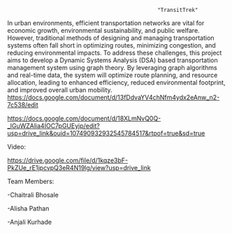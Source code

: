                                                     "TransitTrek"
In urban environments, efficient transportation networks are vital for economic growth, environmental sustainability, and public welfare. However, traditional methods of designing and managing transportation systems often fall short in optimizing routes, minimizing congestion, and reducing environmental impacts. To address these challenges, this project aims to develop a Dynamic Systems Analysis (DSA) based transportation management system using graph theory. By leveraging graph algorithms and real-time data, the system will optimize route planning, and resource allocation, leading to enhanced efficiency, reduced environmental footprint, and improved overall urban mobility.
https://docs.google.com/document/d/13fDdvaYV4chNfm4ydx2eAnw_n2-7c538/edit

https://docs.google.com/document/d/18XLmNvQ0Q-_lGuWZAlia4IOC7pGUEyjp/edit?usp=drive_link&ouid=107490932932545784517&rtpof=true&sd=true

Video:

https://drive.google.com/file/d/1kqze3bF-PkZUe_rE1jpcvpQ3eR4N19lg/view?usp=drive_link

Team Members:

-Chaitrali Bhosale

-Alisha Pathan

-Anjali Kurhade

